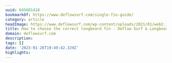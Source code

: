 ```yaml
---
uuid: 645601418
bookmarkOf: https://www.deflowsurf.com/single-fin-guide/
category: article
headImage: https://www.deflowsurf.com/wp-content/uploads/2021/01/web2.jpg
title: How to choose the correct longboard fin - Deflow Surf & Longboard Fins
domain: deflowsurf.com
description: 
tags: []
date: '2023-01-26T19:49:42.329Z'
highlights: 
---
```




